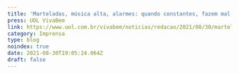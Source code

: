```yaml
---
title: 'Marteladas, música alta, alarmes: quando constantes, fazem mal à saúde?'
press: UOL VivaBem
link: https://www.uol.com.br/vivabem/noticias/redacao/2021/08/30/marteladas-musica-alta-alarmes-quando-constantes-fazem-mal-a-saude.htm
category: Imprensa
type: blog
noindex: true
date: 2021-08-30T19:05:24.064Z
draft: false
---
```

